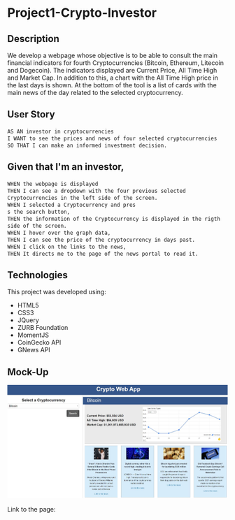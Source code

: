 # Project1-Crypto-Investor

## Description ##

We develop a webpage whose objective is to be able to consult the main financial indicators for fourth Cryptocurrencies (Bitcoin, Ethereum, Litecoin and Dogecoin). The indicators displayed are Current Price, All Time High and Market Cap. In addition to this, a chart with the All Time High price in the last days is shown. At the bottom of the tool is a list of cards with the main news of the day related to the selected cryptocurrency.

## User Story ##

```
AS AN investor in cryptocurrencies
I WANT to see the prices and news of four selected cryptocurrencies  
SO THAT I can make an informed investment decision.
```

## Given that I'm an investor, ##

```
WHEN the webpage is displayed
THEN I can see a dropdown with the four previous selected Cryptocurrencies in the left side of the screen.
WHEN I selected a Cryptocurrency and pres
s the search button,
THEN the information of the Cryptocurrency is displayed in the rigth side of the screen.
WHEN I hover over the graph data,
THEN I can see the price of the cryptocurrency in days past.
WHEN I click on the links to the news,
THEN It directs me to the page of the news portal to read it.
 ```

## Technologies ##

This project was developed using:

* HTML5
* CSS3
* JQuery
* ZURB Foundation
* MomentJS
* CoinGecko API
* GNews API

## Mock-Up ##

![Mock Up Crypto App](./assets/images/Captura1.JPG)

Link to the page: